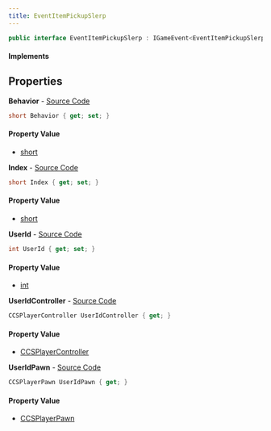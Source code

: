 ```yaml
---
title: EventItemPickupSlerp
---
```


```csharp
public interface EventItemPickupSlerp : IGameEvent<EventItemPickupSlerp>
```

#### Implements

## Properties

**Behavior** - [Source Code](https://github.com/swiftly-solution/swiftlys2/blob/master/managed/src/SwiftlyS2.Generated/GameEvents/Interfaces/EventItemPickupSlerp.cs#L43)

```csharp
short Behavior { get; set; }
```

#### Property Value

- [short](https://learn.microsoft.com/dotnet/api/system.int16)

**Index** - [Source Code](https://github.com/swiftly-solution/swiftlys2/blob/master/managed/src/SwiftlyS2.Generated/GameEvents/Interfaces/EventItemPickupSlerp.cs#L38)

```csharp
short Index { get; set; }
```

#### Property Value

- [short](https://learn.microsoft.com/dotnet/api/system.int16)

**UserId** - [Source Code](https://github.com/swiftly-solution/swiftlys2/blob/master/managed/src/SwiftlyS2.Generated/GameEvents/Interfaces/EventItemPickupSlerp.cs#L33)

```csharp
int UserId { get; set; }
```

#### Property Value

- [int](https://learn.microsoft.com/dotnet/api/system.int32)

**UserIdController** - [Source Code](https://github.com/swiftly-solution/swiftlys2/blob/master/managed/src/SwiftlyS2.Generated/GameEvents/Interfaces/EventItemPickupSlerp.cs#L21)

```csharp
CCSPlayerController UserIdController { get; }
```

#### Property Value

- [CCSPlayerController](/docs/api/shared/schemadefinitions/ccsplayercontroller)

**UserIdPawn** - [Source Code](https://github.com/swiftly-solution/swiftlys2/blob/master/managed/src/SwiftlyS2.Generated/GameEvents/Interfaces/EventItemPickupSlerp.cs#L27)

```csharp
CCSPlayerPawn UserIdPawn { get; }
```

#### Property Value

- [CCSPlayerPawn](/docs/api/shared/schemadefinitions/ccsplayerpawn)

